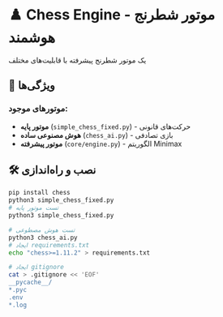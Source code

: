 # ♟️ Chess Engine - موتور شطرنج هوشمند

یک موتور شطرنج پیشرفته با قابلیت‌های مختلف

## 🚀 ویژگی‌ها

### موتورهای موجود:
- **موتور پایه** (`simple_chess_fixed.py`) - حرکت‌های قانونی
- **هوش مصنوعی ساده** (`chess_ai.py`) - بازی تصادفی
- **موتور پیشرفته** (`core/engine.py`) - الگوریتم Minimax

## 🛠 نصب و راه‌اندازی

```bash
pip install chess
python3 simple_chess_fixed.py
# تست موتور پایه
python3 simple_chess_fixed.py

# تست هوش مصطوعی
python3 chess_ai.py
# ایجاد requirements.txt
echo "chess>=1.11.2" > requirements.txt

# ایجاد gitignore
cat > .gitignore << 'EOF'
__pycache__/
*.pyc
.env
*.log
